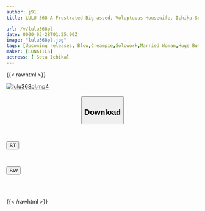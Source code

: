```yaml
---
author: j91
title: LULU-368 A Frustrated Big-assed, Voluptuous Housewife, Ichika Seta, Brings The Student Coach Of The Moms' Volleyball Team Home And Gives Him A Quick, Sticky Blowjob, Swallowing His Young, Hard Cock Over And Over Again

url: /v/lulu368pl
date: 0000-03-28T01:25:00Z
image: "lulu368pl.jpg"
tags: [Upcoming releases, Blow,Creampie,Solowork,Married Woman,Huge Butt	]
maker: [LUNATICS]
actress: [ Seta Ichika]
---
```



{{< rawhtml >}}

<div class="video" data-videoid="pending_link.html">
    <a href="javascript:;">
        <img src="/v/lulu368pl/lulu368pl.jpg" width="WIDTH" height="HEIGHT" alt="lulu368pl.mp4" loading="lazy">
    </a>
</div>

<script type="text/javascript" src="https://j91.asia/asset/on-demand-pend.js"></script>

<br>
  <link rel="stylesheet" href="https://j91.asia/asset/bs5.css">
  
  <center>
  <button class="btn btn-primary" type="button" data-bs-toggle="collapse" data-bs-target=".multi-collapse" aria-expanded="false" aria-controls="multiCollapseExample1 multiCollapseExample2"><h2>Download</h2></button></center>
</p>
<div class="row">
  <div class="col">
    <div class="collapse multi-collapse" id="multiCollapseExample1">
      <div class="card card-body">
	      	      <br>
<div class="buttons">  
<p><a href="https://j91.asia/pending_link.html" target="_blank"><button class="btn-hover color-3"><i class="fa fa-download"></i> ST</button></a></p></div>
    </div>
  </div>
</div>
  <div class="col">
    <div class="collapse multi-collapse" id="multiCollapseExample2">
      <div class="card card-body">
	      <br>
<div class="buttons">
<p><a href="https://j91.asia/pending_link.html" target="_blank"><button class="btn-hover color-2"><i class="fa fa-download"></i> SW</button></a></p></div>
<br><br>
      </div>
    </div>
  </div>
</div>

{{< /rawhtml >}}